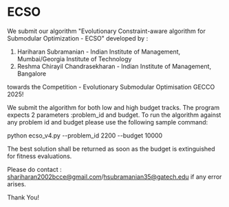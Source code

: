 # ECSO

We submit our algorithm "Evolutionary Constraint-aware algorithm for Submodular Optimization - ECSO" developed by :
1. Hariharan Subramanian - Indian Institute of Management, Mumbai/Georgia Institute of Technology
2. Reshma Chirayil Chandrasekharan - Indian Institute of Management, Bangalore

towards the Competition - Evolutionary Submodular Optimisation GECCO 2025!

We submit the algorithm for both low and high budget tracks. The program expects 2 parameters :problem_id and budget.
To run the algorithm against any problem id and budget please use the following sample command:

python ecso_v4.py --problem_id 2200 --budget 10000

The best solution shall be returned as soon as the budget is extinguished for fitness evaluations. 


Please do contact : shariharan2002bcce@gmail.com/hsubramanian35@gatech.edu if any error arises.

Thank You!
